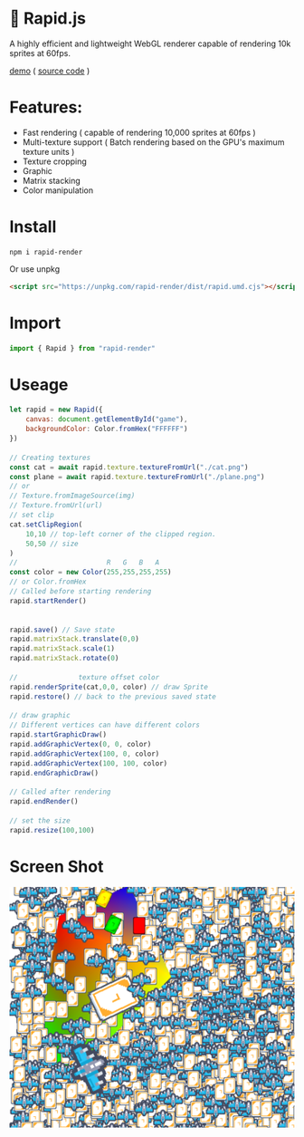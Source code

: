 # 🚀 Rapid.js

A highly efficient and lightweight WebGL renderer capable of rendering 10k sprites at 60fps.


[demo](https://nightre.github.io/Rapid.js/demo/) ( [source code](./demo/index.js) )

# Features:
* Fast rendering ( capable of rendering 10,000 sprites at 60fps )
* Multi-texture support ( Batch rendering based on the GPU's maximum texture units )
* Texture cropping
* Graphic
* Matrix stacking
* Color manipulation

# Install

```
npm i rapid-render
```

Or use unpkg

```html
<script src="https://unpkg.com/rapid-render/dist/rapid.umd.cjs"></script>
```

# Import

```js
import { Rapid } from "rapid-render"
```

# Useage

```js
let rapid = new Rapid({
    canvas: document.getElementById("game"),
    backgroundColor: Color.fromHex("FFFFFF")
})

// Creating textures
const cat = await rapid.texture.textureFromUrl("./cat.png")
const plane = await rapid.texture.textureFromUrl("./plane.png")
// or
// Texture.fromImageSource(img)
// Texture.fromUrl(url)
// set clip
cat.setClipRegion(
    10,10 // top-left corner of the clipped region.
    50,50 // size
)
//                      R   G   B   A
const color = new Color(255,255,255,255)
// or Color.fromHex
// Called before starting rendering
rapid.startRender()


rapid.save() // Save state
rapid.matrixStack.translate(0,0)
rapid.matrixStack.scale(1)
rapid.matrixStack.rotate(0)

//               texture offset color
rapid.renderSprite(cat,0,0, color) // draw Sprite
rapid.restore() // back to the previous saved state

// draw graphic
// Different vertices can have different colors
rapid.startGraphicDraw()
rapid.addGraphicVertex(0, 0, color)
rapid.addGraphicVertex(100, 0, color)
rapid.addGraphicVertex(100, 100, color)
rapid.endGraphicDraw()

// Called after rendering
rapid.endRender()

// set the size
rapid.resize(100,100)
```

# Screen Shot

![screen](./screenshot/screen.png)